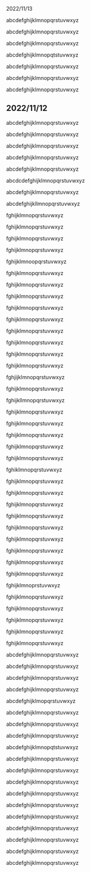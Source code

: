 2022/11/13

abcdefghijklmnopqrstuvwxyz

abcdefghijklmnopqrstuvwxyz

abcdefghijklmnopqrstuvwxyz

abcdefghijklmnopqtstuvwxyz

abcdefghijklmnopqrstuvwxyz

abcdefghijklmnopqrstuvwxyz

abcdefghijklmnopqrstuvwxyz



## 2022/11/12

abcdefghijklmnopqrstuvwxyz

abcdefghijklmnopqrstuvwxyz

abcdefghijklmnopqrstuvwxyz 

abcdefghijklmnopqrstuvwxyz

abcdefghijklmnopqrstuvwxyz

abcdcdefghijklmnopqrstuvwxyz

abcdefghijklmnopqrstuvwxyz

abcdefghijkllmnopqrstuvwxyz

fghijklmnopqrstuvwxyz

fghijklmnopqrstuvwxyz

fghijklmnopqrstuvwxyz

fghijklmnopqrstuvwxyz

fghijklmnoopqrstuvwxyz

fghijklmnopqrstuvwxyz

fghijklmnopqrstuvwxyz

fghijklmnopqrstuvwxyz

fghijklmnopqrstuvwxyz

fghijklmnopqrstuvwxyz

fghijklmnopqrstuvwxyz

fghijklmnopqrstuvwxyz

fghijklmnopqrstuvwxyz

fghijklmnopqrstuvwxyz

fghjijklmnopqrstuvwxyz

fghijklmnopqrstuvwxyz

fghijkllmnopqrstuvwxyz

fghijklmnopqrstuvwxyz

fghijklmnopqrstuvwxyz

fghijklmnopqrstuvwxyz

fghijklmnopqrstuvwxyz

fghijklmnopqrstuvwxyz

fghiklmnopqrstuvwxyz

fghijklmnopqrstuvwxyz

fghijklmnopqrstuvwxyz

fghijklmnopqrstuvwxyz

fghijklmnopqrstuvwxyz

fghijklmnopqrstuvwxyz

fghijklmnopqrstuvwxyz

fghijklmnopqrstuvwxyz

fghijklmnopqrstuvwxyz

fghijklmnopqrstuvwxyz

fghijklmnoprstuvwxyz

fghijklmnopqrstuvwxyz

fghijklmnopqrstuvwxyz

fghijklmnopqrstuvwxyz

fghijklmnopqrstuvwxyz

fghijklmnopqrstuvwxyz

abcdefghijklmnopqrstuvwxyz

abcdefghijklmnopqrstuvwxyz

abcdefghijklmnopqrstuvwxyz

abcdefghijklmnopqrstuvwxyz

abcdefghijklmopqrstuvwxyz

abcdefghijklmnopqrstuvwxyz

abcdefghijklmnopqrstuvwxyz

abcdefghijklmnopqrstuvwxyz

abcdefghijklmnopqtstuvwxyz

abcdefghijklmnopqrstuvwxyz

abcdefghijklmnopqrstuvwxyz

abcdefghijklmnopqrstuvwxyz

abcdefghijklmnopqrstuvwxyz

abcdefghijklmnopqrstuvwxyz

abcdefghijklmnopqrstuvwxyz

abcdefghijklmnopqrstuvwxyz

abcdefghijklmnopqrstuvwxyz

abcdefghijklmnopqrstuvwxyz

abcdefghijklmnopqrstuvwxyz


